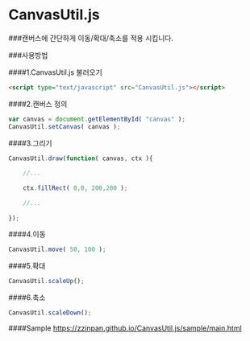 # CanvasUtil.js
###캔버스에 간단하게 이동/확대/축소를 적용 시킵니다.

###사용방법

####1.CanvasUtil.js 불러오기
```html
<script type="text/javascript" src="CanvasUtil.js"></script>
```

####2.캔버스 정의
```javascript
var canvas = document.getElementById( "canvas" );
CanvasUtil.setCanvas( canvas );
```

####3.그리기
```javascript
CanvasUtil.draw(function( canvas, ctx ){
	
	//...
	
	ctx.fillRect( 0,0, 200,200 );
	
	//...
	
});
```

####4.이동
```javascript
CanvasUtil.move( 50, 100 );
```

####5.확대
```javascript
CanvasUtil.scaleUp();
```

####6.축소
```javascript
CanvasUtil.scaleDown();
```

####Sample
https://zzinpan.github.io/CanvasUtil.js/sample/main.html


